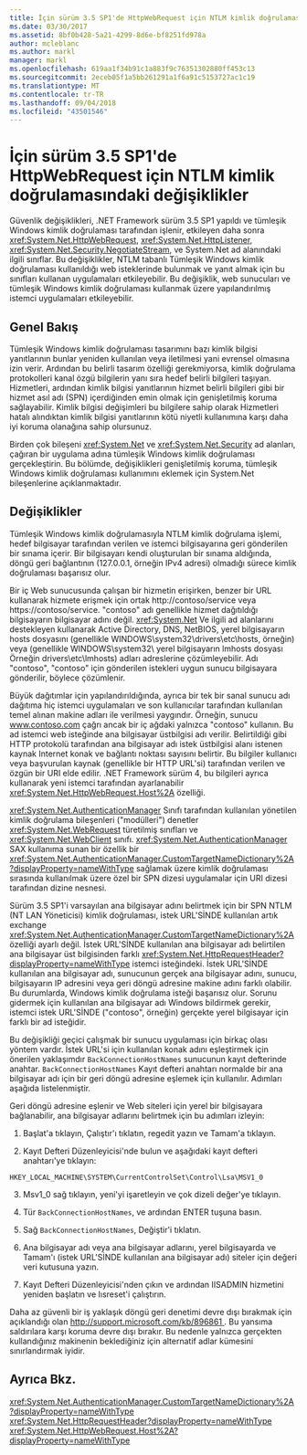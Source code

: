 ```yaml
---
title: İçin sürüm 3.5 SP1'de HttpWebRequest için NTLM kimlik doğrulamasındaki değişiklikler
ms.date: 03/30/2017
ms.assetid: 8bf0b428-5a21-4299-8d6e-bf8251fd978a
author: mcleblanc
ms.author: markl
manager: markl
ms.openlocfilehash: 619aa1f34b91c1a883f9c76351302880ff453c13
ms.sourcegitcommit: 2eceb05f1a5bb261291a1f6a91c5153727ac1c19
ms.translationtype: MT
ms.contentlocale: tr-TR
ms.lasthandoff: 09/04/2018
ms.locfileid: "43501546"
---
```

# <a name="changes-to-ntlm-authentication-for-httpwebrequest-in-version-35-sp1"></a>İçin sürüm 3.5 SP1'de HttpWebRequest için NTLM kimlik doğrulamasındaki değişiklikler
Güvenlik değişiklikleri, .NET Framework sürüm 3.5 SP1 yapıldı ve tümleşik Windows kimlik doğrulaması tarafından işlenir, etkileyen daha sonra <xref:System.Net.HttpWebRequest>, <xref:System.Net.HttpListener>, <xref:System.Net.Security.NegotiateStream>, ve System.Net ad alanındaki ilgili sınıflar. Bu değişiklikler, NTLM tabanlı Tümleşik Windows kimlik doğrulaması kullanıldığı web isteklerinde bulunmak ve yanıt almak için bu sınıfları kullanan uygulamaları etkileyebilir. Bu değişiklik, web sunucuları ve tümleşik Windows kimlik doğrulaması kullanmak üzere yapılandırılmış istemci uygulamaları etkileyebilir.  
  
## <a name="overview"></a>Genel Bakış  
 Tümleşik Windows kimlik doğrulaması tasarımını bazı kimlik bilgisi yanıtlarının bunlar yeniden kullanılan veya iletilmesi yani evrensel olmasına izin verir. Ardından bu belirli tasarım özelliği gerekmiyorsa, kimlik doğrulama protokolleri kanal özgü bilgilerin yanı sıra hedef belirli bilgileri taşıyan. Hizmetleri, ardından kimlik bilgisi yanıtlarının hizmet belirli bilgileri gibi bir hizmet asıl adı (SPN) içerdiğinden emin olmak için genişletilmiş koruma sağlayabilir. Kimlik bilgisi değişimleri bu bilgilere sahip olarak Hizmetleri hatalı alındıktan kimlik bilgisi yanıtlarının kötü niyetli kullanımına karşı daha iyi koruma olanağına sahip olursunuz.  
  
 Birden çok bileşeni <xref:System.Net> ve <xref:System.Net.Security> ad alanları, çağıran bir uygulama adına tümleşik Windows kimlik doğrulaması gerçekleştirin. Bu bölümde, değişiklikleri genişletilmiş koruma, tümleşik Windows kimlik doğrulaması kullanımını eklemek için System.Net bileşenlerine açıklanmaktadır.  
  
## <a name="changes"></a>Değişiklikler  
 Tümleşik Windows kimlik doğrulamasıyla NTLM kimlik doğrulama işlemi, hedef bilgisayar tarafından verilen ve istemci bilgisayarına geri gönderilen bir sınama içerir. Bir bilgisayarı kendi oluşturulan bir sınama aldığında, döngü geri bağlantının (127.0.0.1, örneğin IPv4 adresi) olmadığı sürece kimlik doğrulaması başarısız olur.  
  
 Bir iç Web sunucusunda çalışan bir hizmetin erişirken, benzer bir URL kullanarak hizmete erişmek için ortak http://contoso/service veya https://contoso/service. "contoso" adı genellikle hizmet dağıtıldığı bilgisayarın bilgisayar adını değil. <xref:System.Net> Ve ilgili ad alanlarını destekleyen kullanarak Active Directory, DNS, NetBIOS, yerel bilgisayarın hosts dosyasını (genellikle WINDOWS\system32\drivers\etc\hosts, örneğin) veya (genellikle WINDOWS\system32\ yerel bilgisayarın lmhosts dosyası Örneğin drivers\etc\lmhosts) adları adreslerine çözümleyebilir. Adı "contoso", "contoso" için gönderilen istekleri uygun sunucu bilgisayara gönderilir, böylece çözümlenir.  
  
 Büyük dağıtımlar için yapılandırıldığında, ayrıca bir tek bir sanal sunucu adı dağıtıma hiç istemci uygulamaları ve son kullanıcılar tarafından kullanılan temel alınan makine adları ile verilmesi yaygındır. Örneğin, sunucu www.contoso.com çağrı ancak bir iç ağdaki yalnızca "contoso" kullanın. Bu ad istemci web isteğinde ana bilgisayar üstbilgisi adı verilir. Belirtildiği gibi HTTP protokolü tarafından ana bilgisayar adı istek üstbilgisi alanı istenen kaynak Internet konak ve bağlantı noktası sayısını belirtir. Bu bilgiler kullanıcı veya başvurulan kaynak (genellikle bir HTTP URL'si) tarafından verilen ve özgün bir URI elde edilir. .NET Framework sürüm 4, bu bilgileri ayrıca kullanarak yeni istemci tarafından ayarlanabilir <xref:System.Net.HttpWebRequest.Host%2A> özelliği.  
  
 <xref:System.Net.AuthenticationManager> Sınıfı tarafından kullanılan yönetilen kimlik doğrulama bileşenleri ("modülleri") denetler <xref:System.Net.WebRequest> türetilmiş sınıfları ve <xref:System.Net.WebClient> sınıfı. <xref:System.Net.AuthenticationManager> SAX kullanıma sunan bir özellik bir <xref:System.Net.AuthenticationManager.CustomTargetNameDictionary%2A?displayProperty=nameWithType> sağlamak üzere kimlik doğrulaması sırasında kullanılmak üzere özel bir SPN dizesi uygulamalar için URI dizesi tarafından dizine nesnesi.  
  
 Sürüm 3.5 SP1'i varsayılan ana bilgisayar adını belirtmek için bir SPN NTLM (NT LAN Yöneticisi) kimlik doğrulaması, istek URL'SİNDE kullanılan artık exchange <xref:System.Net.AuthenticationManager.CustomTargetNameDictionary%2A> özelliği ayarlı değil. İstek URL'SİNDE kullanılan ana bilgisayar adı belirtilen ana bilgisayar üst bilgisinden farklı <xref:System.Net.HttpRequestHeader?displayProperty=nameWithType> istemci isteğindeki. İstek URL'SİNDE kullanılan ana bilgisayar adı, sunucunun gerçek ana bilgisayar adını, sunucu, bilgisayarın IP adresini veya geri döngü adresine makine adını farklı olabilir. Bu durumlarda, Windows kimlik doğrulama isteği başarısız olur. Sorunu gidermek için kullanılan ana bilgisayar adı Windows bildirmek gerekir, istemci istek URL'SİNDE ("contoso", örneğin) gerçekte yerel bilgisayar için farklı bir ad isteğidir.  
  
 Bu değişikliği geçici çalışmak bir sunucu uygulaması için birkaç olası yöntem vardır. İstek URL'si için kullanılan konak adını eşleştirmek için önerilen yaklaşımdır `BackConnectionHostNames` sunucunun kayıt defterinde anahtar. `BackConnectionHostNames` Kayıt defteri anahtarı normalde bir ana bilgisayar adı için bir geri döngü adresine eşlemek için kullanılır. Adımları aşağıda listelenmiştir.  
  
 Geri döngü adresine eşlenir ve Web siteleri için yerel bir bilgisayara bağlanabilir, ana bilgisayar adlarını belirtmek için bu adımları izleyin:  
  
 1. Başlat'a tıklayın, Çalıştır'ı tıklatın, regedit yazın ve Tamam'a tıklayın.  
  
 2. Kayıt Defteri Düzenleyicisi'nde bulun ve aşağıdaki kayıt defteri anahtarı'ye tıklayın:  
  
 `HKEY_LOCAL_MACHINE\SYSTEM\CurrentControlSet\Control\Lsa\MSV1_0`  
  
 3. Msv1_0 sağ tıklayın, yeni'yi işaretleyin ve çok dizeli değer'ye tıklayın.  
  
 4. Tür `BackConnectionHostNames`, ve ardından ENTER tuşuna basın.  
  
 5. Sağ `BackConnectionHostNames`, Değiştir'i tıklatın.  
  
 6. Ana bilgisayar adı veya ana bilgisayar adlarını, yerel bilgisayarda ve Tamam'ı (istek URL'SİNDE kullanılan ana bilgisayar adı) siteler için değeri veri kutusuna yazın.  
  
 7. Kayıt Defteri Düzenleyicisi'nden çıkın ve ardından IISADMIN hizmetini yeniden başlatın ve Iısreset'i çalıştırın.  
  
 Daha az güvenli bir iş yaklaşık döngü geri denetimi devre dışı bırakmak için açıklandığı olan [ http://support.microsoft.com/kb/896861 ](https://go.microsoft.com/fwlink/?LinkID=179657). Bu yansıma saldırılara karşı koruma devre dışı bırakır. Bu nedenle yalnızca gerçekten kullandığınız makinenin beklediğiniz için alternatif adlar kümesini sınırlandırmak iyidir.  
  
## <a name="see-also"></a>Ayrıca Bkz.  
 <xref:System.Net.AuthenticationManager.CustomTargetNameDictionary%2A?displayProperty=nameWithType>  
 <xref:System.Net.HttpRequestHeader?displayProperty=nameWithType>  
 <xref:System.Net.HttpWebRequest.Host%2A?displayProperty=nameWithType>
